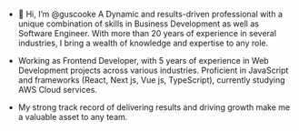 - 👋 Hi, I’m @guscooke
A Dynamic and results-driven professional with a unique combination of skills in Business Development as well as Software Engineer. With more than 20 years of experience in several industries, I bring a wealth of knowledge and expertise to any role.

- Working as Frontend Developer, with 5 years of experience in Web Development projects across various industries. Proficient in JavaScript and frameworks (React, Next js, Vue js, TypeScript), currently studying AWS Cloud services.

- My strong track record of delivering results and driving growth make me a valuable asset to any team.

<!---
guscooke/guscooke is a ✨ special ✨ repository because its `README.md` (this file) appears on your GitHub profile.
You can click the Preview link to take a look at your changes.
--->
